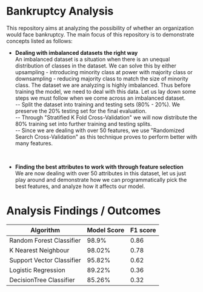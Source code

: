 # Bankruptcy Analysis

This repository aims at analyzing the possibility of whether an organization would face bankruptcy. 
The main focus of this repository is to demonstrate concepts listed as follows:

- **Dealing with imbalanced datasets the right way** <br>
An imbalanced dataset is a situation when there is an unequal distribution of classes in the dataset. 
We can solve this by either upsampling - introducing minority class at power with majority class or downsampling - reducing majority 
class to match the size of minority class. The dataset we are analyzing is highly imbalanced. Thus before training the model, we need to deal with this data. 
Let us lay down some steps we must follow when we come across an imbalanced dataset.<br>
-- Split the dataset into training and testing sets (80% - 20%). We preserve the 20% testing set for the final evaluation.<br>
-- Through "Stratified K Fold Cross-Validation" we will now distribute the 80% training set into further training and testing splits.<br>
-- Since we are dealing with over 50 features, we use "Randomized Search Cross-Validation" as this technique proves to perform better with many features.
<br>

- **Finding the best attributes to work with through feature selection** <br>
We are now dealing with over 50 attributes in this dataset, let us just play around and demonstrate how we can 
programmatically pick the best features, and analyze how it affects our model.


# Analysis Findings / Outcomes
|  Algorithm | Model Score  | F1 score  |
|---|---|---|
|  Random Forest Classifier | 98.9% |  0.86 |
|  K Nearest Neighbour | 98.02%  | 0.78 |
|  Support Vector Classifier | 95.82%  | 0.62 |
|  Logistic Regression | 89.22%  | 0.36 |
|  DecisionTree Classifier | 85.26%  | 0.32 |

